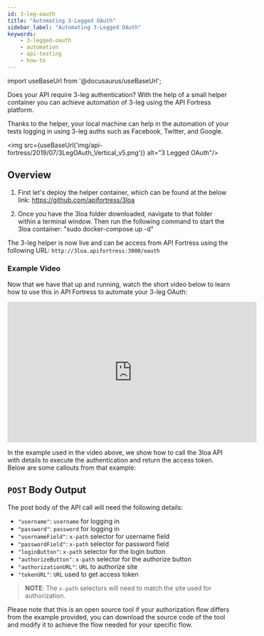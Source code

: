 ```yaml
---
id: 3-leg-oauth
title: "Automating 3-Legged OAuth"
sidebar_label: "Automating 3-Legged OAuth"
keywords:
    - 3-legged-oauth
    - automation
    - api-testing
    - how-to
---
```


import useBaseUrl from '@docusaurus/useBaseUrl';

Does your API require 3-leg authentication? With the help of a small helper container you can achieve automation of 3-leg using the API Fortress platform. 

Thanks to the helper, your local machine can help in the automation of your tests logging in using 3-leg auths such as Facebook, Twitter, and Google.

<img src={useBaseUrl('img/api-fortress/2019/07/3LegOAuth_Vertical_v5.png')} alt="3 Legged OAuth"/>

## Overview

1. First let's deploy the helper container, which can be found at the below link: https://github.com/apifortress/3loa

2. Once you have the 3loa folder downloaded, navigate to that folder within a terminal window. Then run the following command to start the 3loa container: "sudo docker-compose up -d"

The 3-leg helper is now live and can be access from API Fortress using the following URL: `http://3loa.apifortress:3000/oauth`

### Example Video

Now that we have that up and running, watch the short video below to learn how to use this in API Fortress to automate your 3-leg OAuth:

<iframe src="https://www.youtube.com/embed/mcghU8KRSfI" width="560" height="315" frameborder="0" allowfullscreen="allowfullscreen"></iframe>

In the example used in the video above, we show how to call the 3loa API with details to execute the authentication and return the access token. Below are some callouts from that example:

## `POST` Body Output
The post body of the API call will need the following details:

* `"username"`: `username` for logging in 
* `"password"`: `password` for logging in 
* `"usernameField"`: `x-path` selector for username field 
* `"passwordField"`: `x-path` selector for password field 
* `"loginButton"`: `x-path` selector for the login button 
* `"authorizeButton"`: `x-path` selector for the authorize button 
* `"authorizationURL"`: `URL` to authorize site
* `"tokenURL"`: `URL` used to get access token

> __NOTE__: The `x-path` selectors will need to match the site used for authorization.

Please note that this is an open source tool if your authorization flow differs from the example provided, you can download the source code of the tool and modify it to achieve the flow needed for your specific flow.
